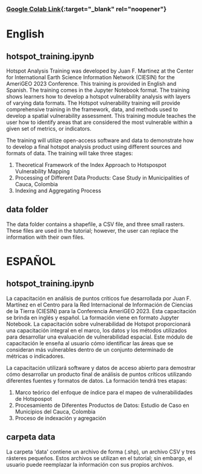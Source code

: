 ### [Google Colab Link](https://colab.research.google.com/github/ciesin-geospatial/hotspot_training/blob/main/Hotspot_Training.ipynb){:target="_blank" rel="noopener"}
# English
## hotspot_training.ipynb
Hotspot Analysis Training was developed by Juan F. Martinez at the Center for International Earth Science Information Network (CIESIN) for the AmeriGEO 2023 Conference. 
This training is provided in English and Spanish.
The training comes in the Jupyter Notebook format.
The training shows learners how to develop a hotspot vulnerability analysis with layers of varying data formats.  The Hotspot vulnerability training will provide comprehensive training in the framework, data, and methods used to develop a spatial vulnerability assessment. This training module teaches the user how to identify areas that are considered the most vulnerable within a given set of metrics, or indicators.

The training will utilize open-access software and data to demonstrate how to develop a final hotspot analysis product using different sources and formats of data. The training will take three stages:
1. Theoretical Framework of the Index Approach to Hotspospot Vulnerability Mapping
2. Processing of Different Data Products: Case Study in Municipalities of Cauca, Colombia
3. Indexing and Aggregating Process

## data folder
The data folder contains a shapefile, a CSV file, and three small rasters. These files are used in the tutorial; however, the user can replace the information with their own files. 



# ESPAÑOL
## hotspot_training.ipynb
La capacitación en análisis de puntos críticos fue desarrollada por Juan F. Martínez en el Centro para la Red Internacional de Información de Ciencias de la Tierra (CIESIN) para la Conferencia AmeriGEO 2023.
Esta capacitación se brinda en inglés y español.
La formación viene en formato Jupyter Notebook.
La capacitación sobre vulnerabilidad de Hotspot proporcionará una capacitación integral en el marco, los datos y los métodos utilizados para desarrollar una evaluación de vulnerabilidad espacial. Este módulo de capacitación le enseña al usuario cómo identificar las áreas que se consideran más vulnerables dentro de un conjunto determinado de métricas o indicadores.

La capacitación utilizará software y datos de acceso abierto para demostrar cómo desarrollar un producto final de análisis de puntos críticos utilizando diferentes fuentes y formatos de datos. La formación tendrá tres etapas:
1. Marco teórico del enfoque de índice para el mapeo de vulnerabilidades de Hotspospot
2. Procesamiento de Diferentes Productos de Datos: Estudio de Caso en Municipios del Cauca, Colombia
3. Proceso de indexación y agregación

## carpeta data
La carpeta 'data' contiene un archivo de forma (.shp), un archivo CSV y tres rásteres pequeños. Estos archivos se utilizan en el tutorial; sin embargo, el usuario puede reemplazar la información con sus propios archivos.
